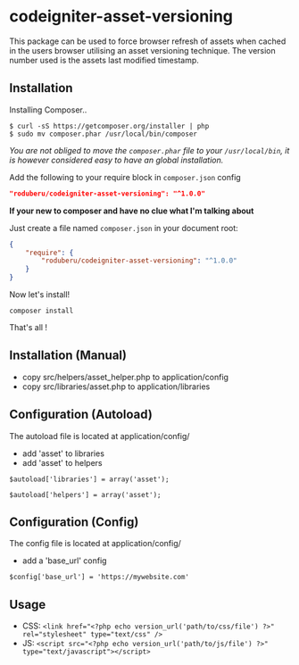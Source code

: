 # codeigniter-asset-versioning
This package can be used to force browser refresh of assets when cached in the users browser utilising an asset versioning technique. The version number used is the assets last modified timestamp.


## Installation

Installing Composer..

```
$ curl -sS https://getcomposer.org/installer | php
$ sudo mv composer.phar /usr/local/bin/composer
```
_You are not obliged to move the `composer.phar` file to your `/usr/local/bin`, it is however considered easy to have an global installation._

Add the following to your require block in `composer.json` config

```json
"roduberu/codeigniter-asset-versioning": "^1.0.0"
```

__If your new to composer and have no clue what I'm talking about__

Just create a file named `composer.json` in your document root:

```json
{
    "require": {
        "roduberu/codeigniter-asset-versioning": "^1.0.0"
    }
}
```

Now let's install!

```
composer install
```

That's all !

## Installation (Manual)

* copy src/helpers/asset_helper.php to application/config
* copy src/libraries/asset.php to application/libraries

## Configuration (Autoload)

The autoload file is located at application/config/

* add 'asset' to libraries
* add 'asset' to helpers

`$autoload['libraries'] = array('asset');`

`$autoload['helpers'] = array('asset');`

## Configuration (Config)

The config file is located at application/config/

* add a 'base_url' config

`$config['base_url'] = 'https://mywebsite.com'`

## Usage

* CSS: `<link href="<?php echo version_url('path/to/css/file') ?>" rel="stylesheet" type="text/css" />`
* JS: `<script src="<?php echo version_url('path/to/js/file') ?>" type="text/javascript"></script>`

